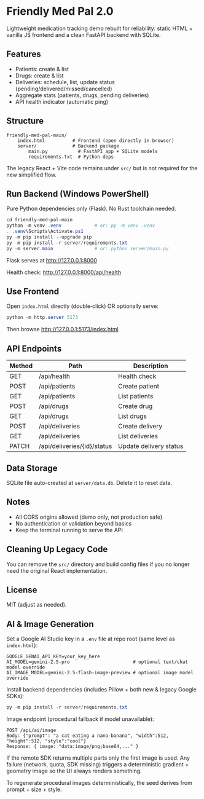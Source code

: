 # Friendly Med Pal 2.0

Lightweight medication tracking demo rebuilt for reliability: static HTML + vanilla JS frontend and a clean FastAPI backend with SQLite.

## Features

- Patients: create & list
- Drugs: create & list
- Deliveries: schedule, list, update status (pending/delivered/missed/cancelled)
- Aggregate stats (patients, drugs, pending deliveries)
- API health indicator (automatic ping)

## Structure

```
friendly-med-pal-main/
	index.html          # Frontend (open directly in browser)
	server/             # Backend package
		main.py           # FastAPI app + SQLite models
		requirements.txt  # Python deps
```

The legacy React + Vite code remains under `src/` but is not required for the new simplified flow.

## Run Backend (Windows PowerShell)

Pure Python dependencies only (Flask). No Rust toolchain needed.

```powershell
cd friendly-med-pal-main
python -m venv .venv            # or: py -m venv .venv
. .venv\Scripts\Activate.ps1
py -m pip install --upgrade pip
py -m pip install -r server/requirements.txt
py -m server.main               # or: python server/main.py
```

Flask serves at http://127.0.0.1:8000

Health check: http://127.0.0.1:8000/api/health

## Use Frontend

Open `index.html` directly (double‑click) OR optionally serve:

```powershell
python -m http.server 5173
```

Then browse http://127.0.0.1:5173/index.html

## API Endpoints

| Method | Path | Description |
|--------|------|-------------|
| GET | /api/health | Health check |
| POST | /api/patients | Create patient |
| GET | /api/patients | List patients |
| POST | /api/drugs | Create drug |
| GET | /api/drugs | List drugs |
| POST | /api/deliveries | Create delivery |
| GET | /api/deliveries | List deliveries |
| PATCH | /api/deliveries/{id}/status | Update delivery status |

## Data Storage

SQLite file auto-created at `server/data.db`. Delete it to reset data.

## Notes

- All CORS origins allowed (demo only, not production safe)
- No authentication or validation beyond basics
- Keep the terminal running to serve the API

## Cleaning Up Legacy Code

You can remove the `src/` directory and build config files if you no longer need the original React implementation.

## License

MIT (adjust as needed).

## AI & Image Generation

Set a Google AI Studio key in a `.env` file at repo root (same level as `index.html`):

```
GOOGLE_GENAI_API_KEY=your_key_here
AI_MODEL=gemini-2.5-pro                       # optional text/chat model override
AI_IMAGE_MODEL=gemini-2.5-flash-image-preview # optional image model override
```

Install backend dependencies (includes Pillow + both new & legacy Google SDKs):

```powershell
py -m pip install -r server/requirements.txt
```

Image endpoint (procedural fallback if model unavailable):

```
POST /api/ai/image
Body: {"prompt": "a cat eating a nano-banana", "width":512, "height":512, "style":"cool"}
Response: { image: "data:image/png;base64,..." }
```

If the remote SDK returns multiple parts only the first image is used. Any failure (network, quota, SDK missing) triggers a deterministic gradient + geometry image so the UI always renders something.

To regenerate procedural images deterministically, the seed derives from prompt + size + style.


